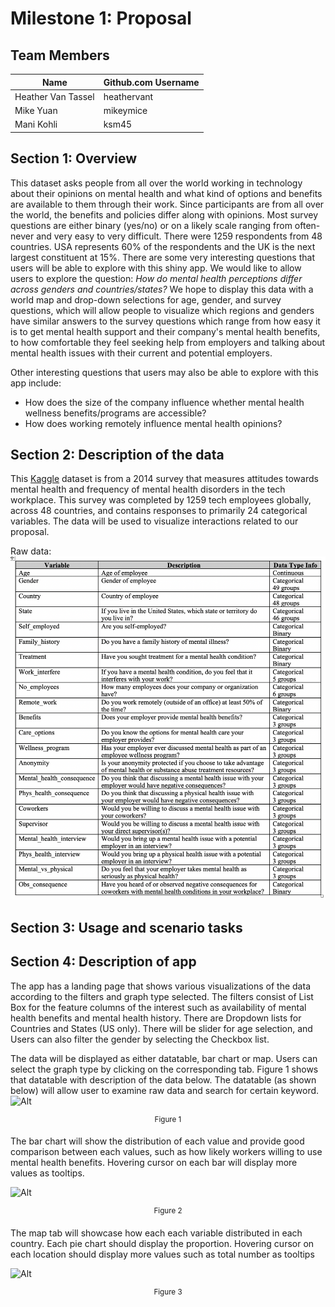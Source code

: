 # Milestone 1: Proposal

## Team Members

| Name                | Github.com Username |
| ------------------- | ------------------- |
| Heather  Van Tassel | heathervant         |
| Mike Yuan           | mikeymice           |
| Mani Kohli          | ksm45               |

## Section 1: Overview

This dataset asks people from all over the world working in technology about their opinions on mental health and what kind of options and benefits are available to them through their work. Since participants are from all over the world, the benefits and policies differ along with opinions. Most survey questions are either binary (yes/no) or on a likely scale ranging from often-never and very easy to very difficult. There were 1259 respondents from 48 countries. USA represents 60% of the respondents and the UK is the next largest constituent at 15%. There are some very interesting questions that users will be able to explore with this shiny app. We would like to allow users to explore the question: _How do mental health perceptions differ across genders and countries/states?_ We hope to display this data with a world map and drop-down selections for age, gender, and survey questions, which will allow people to visualize which regions and genders have similar answers to the survey questions which range from how easy it is to get mental health support and their company's mental health benefits, to how comfortable they feel seeking help from employers and talking about mental health issues with their current and potential employers.

Other interesting questions that users may also be able to explore with this app include:

-   How does the size of the company influence whether mental health wellness benefits/programs are accessible?
-   How does working remotely influence mental health opinions?

## Section 2: Description of the data

This [Kaggle](https://www.kaggle.com/osmi/mental-health-in-tech-survey/home) dataset is from a 2014 survey that measures attitudes towards mental health and frequency of mental health disorders in the tech workplace. This survey was completed by 1259 tech employees globally, across 48 countries, and contains responses to primarily 24 categorical variables. The data will be used to visualize interactions related to our proposal.

Raw data:
![Raw Data](img/raw_data_table.png)

## Section 3: Usage and scenario tasks

## Section 4: Description of app

The app has a landing page that shows various visualizations of the data according to the filters and graph type selected. The filters consist of List Box for the feature columns of the interest such as availability of mental health benefits and mental health history. There are Dropdown lists for Countries and States (US only). There will be slider for age selection, and Users can also filter the gender by selecting the Checkbox list.

The data will be displayed as either datatable, bar chart or map. Users can select the graph type by clicking on the corresponding tab.  Figure 1 shows that datatable with description of the data below. The datatable (as shown below) will allow user to examine raw data and search for certain keyword.
![Alt](img/markup_datatable.png)

<div align="center"><sup>Figure 1</sup></div>

The bar chart will show the distribution of each value and provide good comparison between each values, such as how likely workers willing to use mental health benefits. Hovering cursor on each bar will display more values as tooltips.

![Alt](img/markup_bar.png)

<div align="center"><sup>Figure 2</sup></div>

The map tab will showcase how each each variable distributed in each country. Each pie chart should display the proportion. Hovering cursor on each location should display more values such as total number as tooltips

![Alt](img/markup_map.png)

<div align="center"><sup>Figure 3</sup></div>
